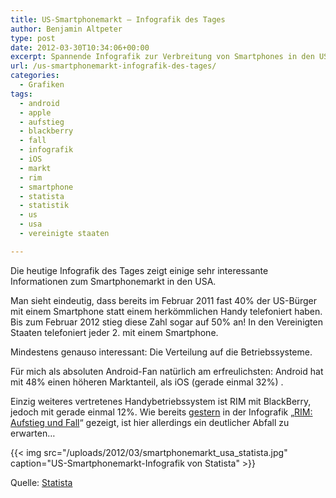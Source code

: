 ```yaml
---
title: US-Smartphonemarkt – Infografik des Tages
author: Benjamin Altpeter
type: post
date: 2012-03-30T10:34:06+00:00
excerpt: Spannende Infografik zur Verbreitung von Smartphones in den USA
url: /us-smartphonemarkt-infografik-des-tages/
categories:
  - Grafiken
tags:
  - android
  - apple
  - aufstieg
  - blackberry
  - fall
  - infografik
  - iOS
  - markt
  - rim
  - smartphone
  - statista
  - statistik
  - us
  - usa
  - vereinigte staaten

---
```

Die heutige Infografik des Tages zeigt einige sehr interessante Informationen zum Smartphonemarkt in den USA.

Man sieht eindeutig, dass bereits im Februar 2011 fast 40% der US-Bürger mit einem Smartphone statt einem herkömmlichen Handy telefoniert haben. Bis zum Februar 2012 stieg diese Zahl sogar auf 50% an! In den Vereinigten Staaten telefoniert jeder 2. mit einem Smartphone.

Mindestens genauso interessant: Die Verteilung auf die Betriebssysteme.
  
Für mich als absoluten Android-Fan natürlich am erfreulichsten: Android hat mit 48% einen höheren Marktanteil, als iOS (gerade einmal 32%) .

Einzig weiteres vertretenes Handybetriebssystem ist RIM mit BlackBerry, jedoch mit gerade einmal 12%. Wie bereits <a title="RIM: Aufstieg und Fall eines Smartphone-Riesen" href="http://prof-pc.de/rim-aufstieg-und-fall-eines-smartphone-riesen/" target="_blank">gestern</a> in der Infografik &#8222;<a title="RIM: Aufstieg und Fall eines Smartphone-Riesen" href="http://prof-pc.de/rim-aufstieg-und-fall-eines-smartphone-riesen/" target="_blank">RIM: Aufstieg und Fall</a>&#8220; gezeigt, ist hier allerdings ein deutlicher Abfall zu erwarten&#8230;

{{< img src="/uploads/2012/03/smartphonemarkt_usa_statista.jpg" caption="US-Smartphonemarkt-Infografik von Statista" >}}

Quelle: <a title="Statista" href="http://de.statista.com/statistik/daten/studie/221659/umfrage/anteil-der-smartphonenutzer-an-allen-mobilfunknutzern-in-den-usa/" target="_blank">Statista</a>
